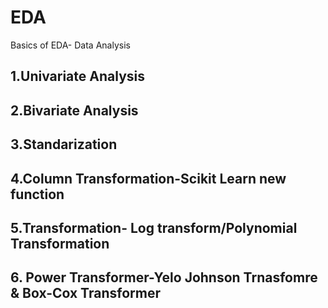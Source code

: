 # EDA
Basics of EDA- Data Analysis

## 1.Univariate Analysis
## 2.Bivariate Analysis
## 3.Standarization
## 4.Column Transformation-Scikit Learn new function
## 5.Transformation- Log transform/Polynomial Transformation
## 6. Power Transformer-Yelo Johnson Trnasfomre & Box-Cox Transformer
